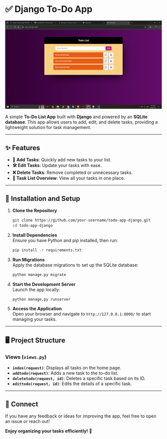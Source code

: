 
# ✅ Django To-Do App  

![Demo](demo.png)  

A simple **To-Do List App** built with **Django** and powered by an **SQLite database**. This app allows users to add, edit, and delete tasks, providing a lightweight solution for task management.  

---

## ✨ Features  

- **📝 Add Tasks**: Quickly add new tasks to your list.  
- **🛠 Edit Tasks**: Update your tasks with ease.  
- **❌ Delete Tasks**: Remove completed or unnecessary tasks.  
- **📄 Task List Overview**: View all your tasks in one place.  

---

## 📂 Installation and Setup  

1. **Clone the Repository**  
   ```bash  
   git clone https://github.com/your-username/todo-app-django.git  
   cd todo-app-django  
   ```  

2. **Install Dependencies**  
   Ensure you have Python and pip installed, then run:  
   ```bash  
   pip install -r requirements.txt  
   ```  

3. **Run Migrations**  
   Apply the database migrations to set up the SQLite database:  
   ```bash  
   python manage.py migrate  
   ```  

4. **Start the Development Server**  
   Launch the app locally:  
   ```bash  
   python manage.py runserver  
   ```  

5. **Access the Application**  
   Open your browser and navigate to `http://127.0.0.1:8000/` to start managing your tasks.  

---

## 🖥️ Project Structure  

### Views (`views.py`)  

- **`index(request)`**: Displays all tasks on the home page.  
- **`addtodo(request)`**: Adds a new task to the to-do list.  
- **`deletetodo(request, id)`**: Deletes a specific task based on its ID.  
- **`edittodo(request, id)`**: Edits the details of a specific task.  

---

## 🔗 Connect  

If you have any feedback or ideas for improving the app, feel free to open an issue or reach out!  

**Enjoy organizing your tasks efficiently!** 🎉  